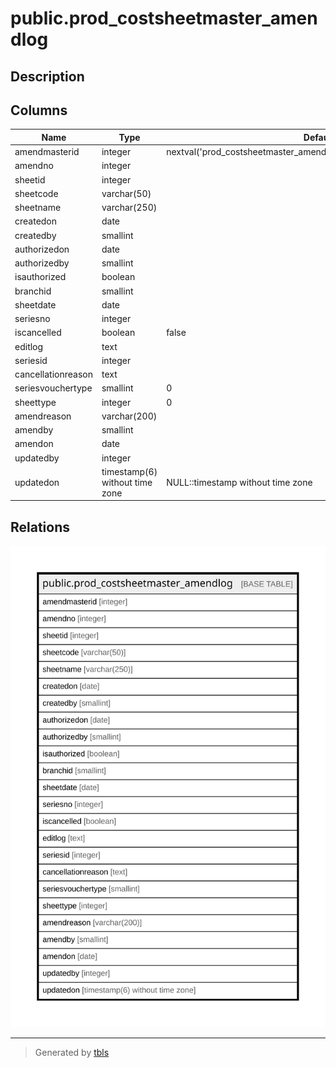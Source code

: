 # public.prod_costsheetmaster_amendlog

## Description

## Columns

| Name | Type | Default | Nullable | Children | Parents | Comment |
| ---- | ---- | ------- | -------- | -------- | ------- | ------- |
| amendmasterid | integer | nextval('prod_costsheetmaster_amendlog_amendmasterid_seq'::regclass) | false |  |  |  |
| amendno | integer |  | true |  |  |  |
| sheetid | integer |  | false |  |  |  |
| sheetcode | varchar(50) |  | true |  |  |  |
| sheetname | varchar(250) |  | true |  |  |  |
| createdon | date |  | true |  |  |  |
| createdby | smallint |  | true |  |  |  |
| authorizedon | date |  | true |  |  |  |
| authorizedby | smallint |  | true |  |  |  |
| isauthorized | boolean |  | true |  |  |  |
| branchid | smallint |  | true |  |  |  |
| sheetdate | date |  | false |  |  |  |
| seriesno | integer |  | true |  |  |  |
| iscancelled | boolean | false | true |  |  |  |
| editlog | text |  | true |  |  |  |
| seriesid | integer |  | true |  |  |  |
| cancellationreason | text |  | true |  |  |  |
| seriesvouchertype | smallint | 0 | true |  |  |  |
| sheettype | integer | 0 | true |  |  |  |
| amendreason | varchar(200) |  | true |  |  |  |
| amendby | smallint |  | true |  |  |  |
| amendon | date |  | true |  |  |  |
| updatedby | integer |  | true |  |  |  |
| updatedon | timestamp(6) without time zone | NULL::timestamp without time zone | true |  |  |  |

## Relations

![er](public.prod_costsheetmaster_amendlog.svg)

---

> Generated by [tbls](https://github.com/k1LoW/tbls)
